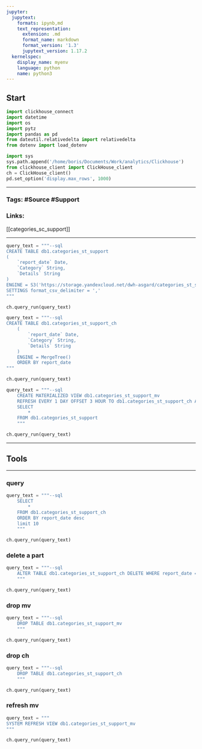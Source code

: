 ```yaml
---
jupyter:
  jupytext:
    formats: ipynb,md
    text_representation:
      extension: .md
      format_name: markdown
      format_version: '1.3'
      jupytext_version: 1.17.2
  kernelspec:
    display_name: myenv
    language: python
    name: python3
---
```


## Start

```python
import clickhouse_connect
import datetime
import os
import pytz
import pandas as pd
from dateutil.relativedelta import relativedelta
from dotenv import load_dotenv

import sys
sys.path.append('/home/boris/Documents/Work/analytics/Clickhouse')
from clickhouse_client import ClickHouse_client
ch = ClickHouse_client()
pd.set_option('display.max_rows', 1000)


```

___
### Tags: #Source #Support

### Links: 
[[categories_sc_support]]
___

```python
query_text = """--sql
CREATE TABLE db1.categories_st_support
(
    `report_date` Date,
    `Category` String,
    `Details` String
)
ENGINE = S3('https://storage.yandexcloud.net/dwh-asgard/categories_st_support/year=*/month=*/*.csv','CSVWithNames')
SETTINGS format_csv_delimiter = ','
"""

ch.query_run(query_text)
```

```python
query_text = """--sql
CREATE TABLE db1.categories_st_support_ch
    (
        `report_date` Date,
        `Category` String,
        `Details` String
    )
    ENGINE = MergeTree()
    ORDER BY report_date
"""

ch.query_run(query_text)
```

```python
query_text = """--sql
    CREATE MATERIALIZED VIEW db1.categories_st_support_mv
    REFRESH EVERY 1 DAY OFFSET 3 HOUR TO db1.categories_st_support_ch AS
    SELECT 
        *
    FROM db1.categories_st_support
    """

ch.query_run(query_text)
```

___
## Tools
___
### query


```python
query_text = """--sql
    SELECT
        *
    FROM db1.categories_st_support_ch
    ORDER BY report_date desc
    limit 10
    """

ch.query_run(query_text)

```

### delete a part


```python
query_text = """--sql
    ALTER TABLE db1.categories_st_support_ch DELETE WHERE report_date = '2025-07-17'
    """

ch.query_run(query_text)

```

### drop mv

```python
query_text = """--sql
    DROP TABLE db1.categories_st_support_mv
    """

ch.query_run(query_text)
```


### drop ch

```python
query_text = """--sql
    DROP TABLE db1.categories_st_support_ch
    """

ch.query_run(query_text)
```

### refresh mv

```python
query_text = """
SYSTEM REFRESH VIEW db1.categories_st_support_mv
"""

ch.query_run(query_text)
```
